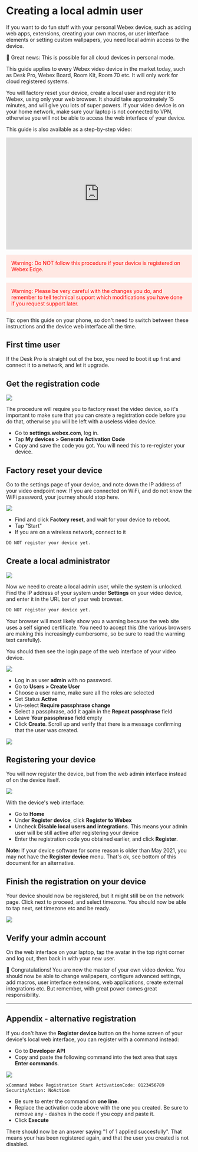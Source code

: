 # Creating a local admin user

If you want to do fun stuff with your personal Webex device, such as adding web apps, extensions, creating your own macros, or user interface elements or setting custom wallpapers, you need local admin access to the device.

🎉 Great news: This is possible for all cloud devices in personal mode.

This guide applies to every Webex video device in the market today, such as Desk Pro, Webex Board, Room Kit, Room 70 etc. It will only work for cloud registered systems.

You will factory reset your device, create a local user and register it to Webex, using only your web browser. It should take approximately 15 minutes, and will give you lots of super powers. If your video device is on your home network, make sure your laptop is not connected to VPN, otherwise you will not be able to access the web interface of your device.

This guide is also available as a step-by-step video:

<div style="padding-bottom:60.25%; position:relative; display:block; width: 100%; margin-bottom: 1em">
	<iframe src="https://app.vidcast.io/share/embed/0a9d3df5-58da-40b1-aaca-71ffcd922463"
    width="100%" height="100%" title="Webex Device: Getting Local Admin Access" frameborder="0"
    loading="lazy" allowfullscreen style="position:absolute; top:0; left: 0"></iframe>
</div>


<div style="color: red; background: #ffe8e3; padding: 1em">
Warning: Do NOT follow this procedure if your device is registered on Webex Edge.
</div>

<div style="color: red; background: #ffe8e3; margin-top: 1em; padding: 1em">
Warning: Please be very careful with the changes you do, and remember to tell technical support which modifications you have done if you request support later.
</div>

Tip: open this guide on your phone, so don't need to switch between these instructions and the device web interface all the time.

## First time user

If the Desk Pro is straight out of the box, you need to boot it up first and connect it to a network, and let it upgrade.

## Get the registration code

<img src="/doc/images/localadmin/registration-code.png" />

The procedure will require you to factory reset the video device, so it's important to make sure that you can create a registration code before you do that, otherwise you will be left with a useless video device.

* Go to **settings.webex.com**, log in.
* Tap **My devices > Generate Activation Code**
* Copy and save the code you got. You will need this to re-register your device.

## Factory reset your device

Go to the settings page of your device, and note down the IP address of your video endpoint now. If you are connected on WiFi, and do not know the WiFi password, your journey should stop here.

<img src="/doc/images/localadmin/factory-reset.png" />

* Find and click **Factory reset**, and wait for your device to reboot.
* Tap "Start"
* If you are on a wireless network, connect to it

```alert
DO NOT register your device yet.
```

## Create a local administrator

<img src="/doc/images/localadmin/network-settings.png" />

Now we need to create a local admin user, while the system is unlocked. Find the IP address of your system under **Settings** on your video device, and enter it in the URL bar of your web browser.

```alert
DO NOT register your device yet.
```

Your browser will most likely show you a warning because the web site uses a self signed certificate. You need to accept this (the various browsers are making this increasingly cumbersome, so be sure to read the warning text carefully).

You should then see the login page of the web interface of your video device.

<img src="/doc/images/localadmin/login-vega.png" />

* Log in as user **admin** with no password.
* Go to **Users > Create User**
* Choose a user name, make sure all the roles are selected
* Set Status **Active**
* Un-select **Require passphrase change**
* Select a passphrase, add it again in the **Repeat passphrase** field
* Leave **Your passphrase** field empty
* Click **Create**. Scroll up and verify that there is a message confirming that the user was created.

<img src="/doc/images/localadmin/create-user.png" />

## Registering your device

You will now register the device, but from the web admin interface instead of on the device itself.

<img src="/doc/images/localadmin/register-webex.png" />


With the device's web interface:

* Go to **Home**
* Under **Register device**, click **Register to Webex**
* Uncheck **Disable local users and integrations**. This means your admin user will be still active after registering your device
* Enter the registration code you obtained earlier, and click **Register**.

**Note:** If your device software for some reason is older than May 2021, you may not have the **Register device** menu. That's ok, see bottom of this document for an alternative.

## Finish the registration on your device

Your device should now be registered, but it might still be on the network page. Click next to proceed, and select timezone. You should now be able to tap next, set timezone etc and be ready.

<img src="/doc/images/localadmin/setup-done.png" />

## Verify your admin account

On the web interface on your laptop, tap the avatar in the top right corner and log out, then back in with your new user.

🥳 Congratulations! You are now the master of your own video device. You should now be able to change wallpapers, configure advanced settings, add macros, user interface extensions, web applications, create external integrations etc. But remember, with great power comes great responsibility.

---

## Appendix - alternative registration

If you don't have the **Register device** button on the home screen of your device's local web interface, you can register with a command instead:

* Go to **Developer API**
* Copy and paste the following command into the text area that says **Enter commands**.

<img src="/doc/images/localadmin/register-code.png" />


```
xCommand Webex Registration Start ActivationCode: 0123456789 SecurityAction: NoAction
```

* Be sure to enter the command on **one line**.
* Replace the activation code above with the one you created. Be sure to remove any - dashes in the code if you copy and paste it.
* Click **Execute**

There should now be an answer saying "1 of 1 applied succesfully".
That means your has been registered again, and that the user you created is not disabled.

